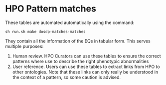 # HPO Pattern matches

These tables are automated automatically using the command:

```
sh run.sh make dosdp-matches-matches
```

They contain all the information of the EQs in tabular form. This serves multiple purposes:

1. Human review. HPO Curators can use these tables to ensure the correct patterns where use to describe the right phenotypic abnormalities
2. User reference. Users can use these tables to extract links from HPO to other ontologies. Note that these links can only really be understood in the context of a pattern, so some caution is advised.
